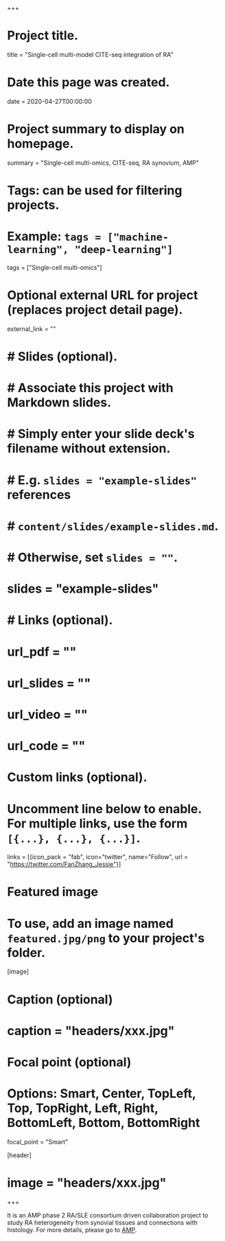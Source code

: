 +++
# Project title.
title = "Single-cell multi-model CITE-seq integration of RA"

# Date this page was created.
date = 2020-04-27T00:00:00

# Project summary to display on homepage.
summary = "Single-cell multi-omics, CITE-seq, RA synovium, AMP"

# Tags: can be used for filtering projects.
# Example: `tags = ["machine-learning", "deep-learning"]`
tags = ["Single-cell multi-omics"]

# Optional external URL for project (replaces project detail page).
external_link = ""

# # Slides (optional).
# #   Associate this project with Markdown slides.
# #   Simply enter your slide deck's filename without extension.
# #   E.g. `slides = "example-slides"` references 
# #   `content/slides/example-slides.md`.
# #   Otherwise, set `slides = ""`.
# slides = "example-slides"
# 
# # Links (optional).
# url_pdf = ""
# url_slides = ""
# url_video = ""
# url_code = ""

# Custom links (optional).
#   Uncomment line below to enable. For multiple links, use the form `[{...}, {...}, {...}]`.
links = [{icon_pack = "fab", icon="twitter", name="Follow", url = "https://twitter.com/FanZhang_Jessie"}]

# Featured image
# To use, add an image named `featured.jpg/png` to your project's folder. 
[image]
  # Caption (optional)
  #  caption = "headers/xxx.jpg"

  # Focal point (optional)
  # Options: Smart, Center, TopLeft, Top, TopRight, Left, Right, BottomLeft, Bottom, BottomRight
  focal_point = "Smart"
  
[header]
  # image = "headers/xxx.jpg"

+++

It is an AMP phase 2 RA/SLE consortium driven collaboration project to study RA heterogeneity from synovial tissues and connections with histology. For more details, please go to [AMP](https://www.niams.nih.gov/grants-funding/funded-research/accelerating-medicines). 




